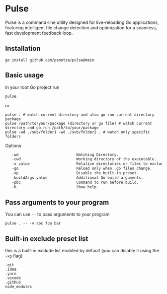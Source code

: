 # Pulse

Pulse is a command-line utility designed for live-reloading Go applications, featuring intelligent file
change detection and optimization for a seamless, fast development feedback loop.

## Installation

```shell
go install github.com/panotza/pulse@main
```

## Basic usage

in your root Go project run

```shell
pulse
```

or

```shell
pulse . # watch current directory and also go run current directory package
pulse /path/to/your/package (directory or go file) # watch current directory and go run /path/to/your/package
pulse -wd ./sub/folder1 -wd ./sub/folder2 . # watch only specific folders
```

Options

```txt
   -wd                          Watching Directory.
   -cwd                         Working directory of the executable.
   -x value                     Relative directories or files to exclude.
   -go                          Reload only when .go files change.
   -xp                          Disable the built-in preset.
   -buildArgs value             Additional Go build arguments.
   -pbc                         Command to run before build.
   -h                           Show help.
```

## Pass arguments to your program

You can use `--` to pass arguments to your program

```shell
pulse . -- -v abc foo bar
```

## Built-in exclude preset list

this is a built-in exclude list enabled by default (you can disable it using the `-xp` flag)

```
.git
.idea
.yarn
.vscode
.github
node_modules
```